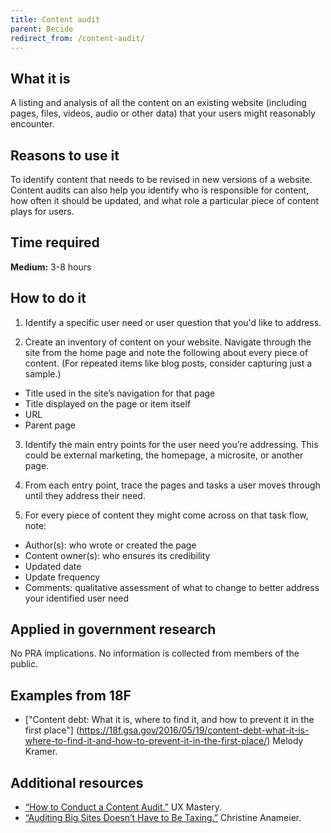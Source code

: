 ```yaml
---
title: Content audit
parent: Decide
redirect_from: /content-audit/
---
```


## What it is

A listing and analysis of all the content on an existing website (including pages, files, videos, audio or other data) that your users might reasonably encounter.

## Reasons to use it

To identify content that needs to be revised in new versions of a website. Content audits can also help you identify who is responsible for content, how often it should be updated, and what role a particular piece of content plays for users.

## Time required

**Medium:** 3-8 hours

## How to do it

1. Identify a specific user need or user question that you'd like to address.

2. Create an inventory of content on your website. Navigate through the site from the home page and note the following about every piece of content. (For repeated items like blog posts, consider capturing just a sample.)
 - Title used in the site’s navigation for that page
 - Title displayed on the page or item itself
 - URL
 - Parent page

3. Identify the main entry points for the user need you’re addressing. This could be external marketing, the homepage, a microsite, or another page.

4. From each entry point, trace the pages and tasks a user moves through until they address their need.

5. For every piece of content they might come across on that task flow, note:
 - Author(s): who wrote or created the page
 - Content owner(s): who ensures its credibility
 - Updated date
 - Update frequency
 - Comments: qualitative assessment of what to change to better address your identified user need

## Applied in government research

No PRA implications. No information is collected from members of the public.

## Examples from 18F
 - ["Content debt: What it is, where to find it, and how to prevent it in the first place"] (https://18f.gsa.gov/2016/05/19/content-debt-what-it-is-where-to-find-it-and-how-to-prevent-it-in-the-first-place/) Melody Kramer.

## Additional resources
- [“How to Conduct a Content Audit.”](http://uxmastery.com/how-to-conduct-a-content-audit/) UX Mastery.
- [“Auditing Big Sites Doesn’t Have to Be Taxing.”](http://blog.braintraffic.com/2012/04/auditing-big-sites-doesn%E2%80%99t-have-to-be-taxing/) Christine Anameier.
